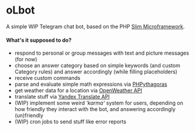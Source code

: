 # oLbot

A simple WIP Telegram chat bot, based on the PHP [Slim Microframework](https://www.slimframework.com/).

#### What's it supposed to do?

- respond to personal or group messages with text and picture messages (for now)
- choose an answer category based on simple keywords (and custom Category rules) and answer accordingly (while filling placeholders)
- receive custom commands
- parse and evaluate simple math expressions via [PHPythagoras](https://github.com/0lsen/phpythagoras)
- get weather data for a location via [OpenWeather API](https://openweathermap.org/api)
- translate stuff via [Yandex Translate API](https://tech.yandex.com/translate/)
- (WIP) implement some weird _'karma'_ system for users, depending on how friendly they interact with the bot, and answering accordingly (un)friendly
- (WIP) cron jobs to send stuff like error reports
